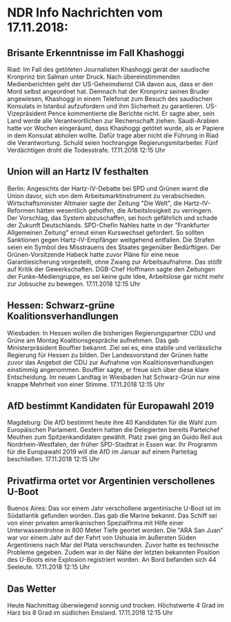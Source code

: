 # NDR Info Nachrichten vom 17.11.2018:


## Brisante Erkenntnisse im Fall Khashoggi
Riad: Im Fall des getöteten Journalisten Khashoggi gerät der saudische Kronprinz bin Salman unter Druck. Nach übereinstimmenden Medienberichten geht der US-Geheimdienst CIA davon aus, dass er den Mord selbst angeordnet hat. Demnach hat der Kronprinz seinen Bruder angewiesen, Khashoggi in einem Telefonat zum Besuch des saudischen Konsulats in Istanbul aufzufordern und ihm Sicherheit zu garantieren. US-Vizepräsident Pence kommentierte die Berichte nicht. Er sagte aber, sein Land werde alle Verantwortlichen zur Rechenschaft ziehen. Saudi-Arabien hatte vor Wochen eingeräumt, dass Khashoggi getötet wurde, als er Papiere in dem Konsulat abholen wollte. Dafür trage aber nicht die Führung in Riad die Verantwortung. Schuld seien hochrangige Regierungsmitarbeiter. Fünf Verdächtigen droht die Todesstrafe. 17.11.2018 12:15 Uhr 

## Union will an Hartz IV festhalten
Berlin: Angesichts der Hartz-IV-Debatte bei SPD und Grünen warnt die Union davor, sich von dem Arbeitsmarktinstrument zu verabschieden. Wirtschaftsminister Altmaier sagte der Zeitung "Die Welt", die Hartz-IV-Reformen hätten wesentlich geholfen, die Arbeitslosigkeit zu verringern. Der Vorschlag, das System abzuschaffen, sei hoch gefährlich und schade der Zukunft Deutschlands. SPD-Chefin Nahles hatte in der "Frankfurter Allgemeinen Zeitung" erneut einen Kurswechsel gefordert. So sollten Sanktionen gegen Hartz-IV-Empfänger weitgehend entfallen. Die Strafen seien ein Symbol des Misstrauens des Staates gegenüber Bedürftigen. Der Grünen-Vorsitzende Habeck hatte zuvor Pläne für eine neue Garantiesicherung vorgestellt, ohne Zwang zur Arbeitsaufnahme. Das stößt auf Kritik der Gewerkschaften. DGB-Chef Hoffmann sagte den Zeitungen der Funke-Mediengruppe, es sei keine gute Idee, Arbeitslose gar nicht mehr zur Jobsuche zu bewegen. 17.11.2018 12:15 Uhr 

## Hessen: Schwarz-grüne Koalitionsverhandlungen
Wiesbaden: In Hessen wollen die bisherigen Regierungspartner CDU und Grüne am Montag Koalitionsgespräche aufnehmen. Das gab Ministerpräsident Bouffier bekannt. Ziel sei es, eine stabile und verlässliche Regierung für Hessen zu bilden. Der Landesvorstand der  Grünen hatte zuvor das Angebot der CDU zur Aufnahme von Koalitionsverhandlungen einstimmig angenommen. Bouffier sagte, er freue sich über diese klare Entscheidung. Im neuen Landtag in Wiesbaden hat Schwarz-Grün nur eine knappe Mehrheit von einer Stimme. 17.11.2018 12:15 Uhr 

## AfD bestimmt Kandidaten für Europawahl 2019
Magdeburg: Die AfD bestimmt heute ihre 40 Kandidaten für die Wahl zum Europäischen Parlament. Gestern hatten die Delegierten bereits Parteichef Meuthen zum Spitzenkandidaten gewählt. Platz zwei ging an Guido Reil aus Nordrhein-Westfalen, der früher SPD-Stadtrat in Essen war. Ihr Programm für die Europawahl 2019 will die AfD im Januar auf einem Parteitag beschließen. 17.11.2018 12:15 Uhr 

## Privatfirma ortet vor Argentinien verschollenes U-Boot
Buenos Aires: Das vor einem Jahr verschollene argentinische U-Boot ist im Südatlantik gefunden worden. Das gab die Marine bekannt. Das Schiff sei von einer privaten amerikanischen Spezialfirma mit Hilfe einer Unterwasserdrohne in 800 Meter Tiefe geortet worden. Die "ARA San Juan" war vor einem Jahr auf der Fahrt von Ushuaia im äußersten Süden Argentiniens nach Mar del Plata verschwunden. Zuvor hatte es technische Probleme gegeben. Zudem war in der Nähe der letzten bekannten Position des U-Boots eine Explosion registriert worden. An Bord befanden sich 44 Seeleute. 17.11.2018 12:15 Uhr 

## Das Wetter
Heute Nachmittag überwiegend sonnig und trocken. Höchstwerte 4 Grad im Harz bis 8 Grad im südlichen Emsland. 17.11.2018 12:15 Uhr 
